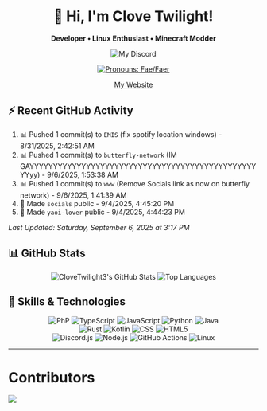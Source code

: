 <div align="center">
  <h1>👋 Hi, I'm Clove Twilight!</h1>
  <p><b>Developer • Linux Enthusiast • Minecraft Modder</b></p>
  
  ![My Discord](https://dsc-readme.tsuni.dev/api/user/1025770042245251122?aboutMe=%E0%BD%90%E0%BD%B2+%E0%BE%90%E2%9D%A4%EF%B8%8E+%E0%BD%8B%E0%BE%80+%D9%80%D9%80%D9%80%D9%80%D9%80%D9%80%D9%80%D9%80%D9%80%D9%80%D9%80%D9%80%D9%80%D9%80%D9%80%D9%80%D9%80%EF%AE%A9%D9%A8%D9%80+%E0%BD%90%E0%BD%B2+%E0%BE%90%E2%9D%A4%EF%B8%8E+%E0%BD%8B%E0%BE%80+%0AA+Faesexual+Genderfae+Linkin+Park+fan+%F0%9D%84%9E%0ATherian+%E2%A8%BA%E2%83%9D%0AFormer+Drug+Addict%E2%80%A6%0AHRT+Bitch+since+21%2F12%2F2023%0AAbout+me%3F+https%3A%2F%2Ffaq.clovetwilight3.co.uk&theme=nitroDark&primaryColor=000000&accentColor=ffffff&width=400)
  
  <a href="https://en.pronouns.page/@clovetwilight3"><img src="https://img.shields.io/badge/Pronouns-Fae%2FFaer-ff69b4?style=flat-square" alt="Pronouns: Fae/Faer"/></a>

  <a href="https://clovetwilight3.co.uk">My Website</a>
</div>

## ⚡ Recent GitHub Activity

<!--ACTIVITY:START-->
1. 📊 Pushed 1 commit(s) to `EMIS` (fix spotify location windows) - 8/31/2025, 2:42:51 AM
1. 📊 Pushed 1 commit(s) to `butterfly-network` (IM GAYYYYYYYYYYYYYYYYYYYYYYYYYYYYYYYYYYYYYYYYYYYYYYYYYYyy) - 9/6/2025, 1:53:38 AM
1. 📊 Pushed 1 commit(s) to `www` (Remove Socials link as now on butterfly network) - 9/6/2025, 1:41:39 AM
1. 🌟 Made `socials` public - 9/4/2025, 4:45:20 PM
1. 🌟 Made `yaoi-lover` public - 9/4/2025, 4:44:23 PM

*Last Updated: Saturday, September 6, 2025 at 3:17 PM*
<!--ACTIVITY:END-->

## 📊 GitHub Stats

<div align="center">
  <img src="https://github-readme-stats.vercel.app/api?username=clovetwilight3&theme=synthwave&show_icons=true" alt="CloveTwilight3's GitHub Stats" />
  <img src="https://github-readme-stats.vercel.app/api/top-langs/?username=clovetwilight3&layout=compact&theme=synthwave&hide_border=true" alt="Top Languages" />
</div>

## 🧠 Skills & Technologies

<div align="center">
  <!-- Primary languages -->
  <img
    src="https://img.shields.io/badge/PHP-777BB4?style=for-the-badge&logo=php&logoColor=white"
    alt="PhP" />
  <img
src="https://img.shields.io/badge/TypeScript-3178C6?logo=typescript&logoColor=fff" alt="TypeScript" />
  <img src="https://img.shields.io/badge/JavaScript-F7DF1E.svg?logo=javascript&logoColor=black" alt="JavaScript" />
  <img src="https://img.shields.io/badge/Python-31A8FF.svg?logo=python&logoColor=white" alt="Python" />
  <img src="https://img.shields.io/badge/Java-%23ED8B00.svg?logo=openjdk&logoColor=white" alt="Java" />
  <br/>
  <!-- Secondary languages -->
  <img src="https://img.shields.io/badge/Rust-%23000000.svg?logo=rust&logoColor=white" alt="Rust" />
  <img src="https://img.shields.io/badge/Kotlin-%237F52FF.svg?logo=kotlin&logoColor=white" alt="Kotlin" />
  <img src="https://img.shields.io/badge/CSS-1572B6?logo=css3&logoColor=fff" alt="CSS" />
  <img src="https://img.shields.io/badge/HTML5-E34F26?logo=html5&logoColor=white" alt="HTML5" />
  <br/>
  <!-- Frameworks & technologies -->
  <img src="https://img.shields.io/badge/Discord.js-5865F2?logo=discord&logoColor=white" alt="Discord.js" />
  <img src="https://img.shields.io/badge/Node.js-339933?logo=nodedotjs&logoColor=white" alt="Node.js" />
  <img src="https://img.shields.io/badge/GitHub_Actions-2088FF?logo=github-actions&logoColor=white" alt="GitHub Actions" />
  <img src="https://img.shields.io/badge/Linux-FCC624?logo=linux&logoColor=black" alt="Linux" />
</div>

---

# Contributors
<a href="https://github.com/CloveTwilight3/clovetwilight3/graphs/contributors">
  <img src="https://contrib.rocks/image?repo=CloveTwilight3/clovetwilight3" />
</a>
